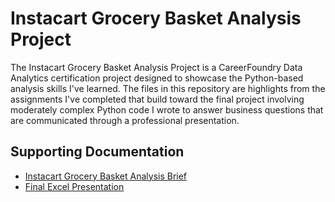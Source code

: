 # Instacart Grocery Basket Analysis Project

The Instacart Grocery Basket Analysis Project is a CareerFoundry Data Analytics certification project designed to showcase the Python-based analysis skills I've learned. The files in this repository are highlights from the assignments I've completed that build toward the final project involving moderately complex Python code I wrote to answer business questions that are communicated through a professional presentation.

## Supporting Documentation

- [Instacart Grocery Basket Analysis Brief](./Instacart_Basket_Analysis/01_Project_Management/Instacart_Grocery_Basket_Analysis_Project_Brief.pdf)
- [Final Excel Presentation](./Instacart_Basket_Analysis/05_Sent_to_Client/Instacart_Grocery_Basket_Analysis_Final_Report.xlsx)
